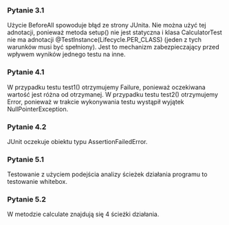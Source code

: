 ### Pytanie 3.1

Użycie BeforeAll spowoduje błąd ze strony JUnita. Nie można użyć tej adnotacji,
ponieważ metoda setup() nie jest statyczna i klasa CalculatorTest nie ma adnotacji
@TestInstance(Lifecycle.PER_CLASS) (jeden z tych warunków musi być spełniony).
Jest to mechanizm zabezpieczający przed wpływem wyników jednego testu na inne.

### Pytanie 4.1

W przypadku testu test1() otrzymujemy Failure, ponieważ oczekiwana wartość jest różna od otrzymanej.
W przypadku testu test2() otrzymujemy Error, ponieważ w trakcie wykonywania testu wystąpił wyjątek NullPointerException.


### Pytanie 4.2

JUnit oczekuje obiektu typu AssertionFailedError.

### Pytanie 5.1

Testowanie z użyciem podejścia analizy ścieżek działania programu to testowanie whitebox.

### Pytanie 5.2

W metodzie calculate znajdują się 4 ścieżki działania.
